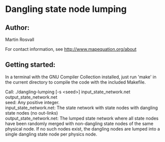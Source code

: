 # Dangling state node lumping


## Author:

Martin Rosvall

For contact information, see http://www.mapequation.org/about


## Getting started:

In a terminal with the GNU Compiler Collection installed,
just run 'make' in the current directory to compile the
code with the included Makefile.

Call: ./dangling-lumping [-s \<seed\>] input_state_network.net output_state_network.net  
seed: Any positive integer.  
input_state_network.net: The state network with state nodes with dangling state nodes (no out-links)  
output_state_network.net: The lumped state network where all state nodes have been randomly merged
                          with non-dangling state nodes of the same physical node. If no such nodes
                          exist, the dangling nodes are lumped into a single dangling state node
                          per physics node.  